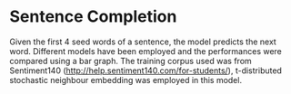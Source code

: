 # Sentence Completion 
Given the first 4 seed words of a sentence, the model predicts the next word. Different models have been employed and the performances were compared using a bar graph. The training corpus used was from Sentiment140 (http://help.sentiment140.com/for-students/), t-distributed stochastic neighbour embedding was employed in this model.
